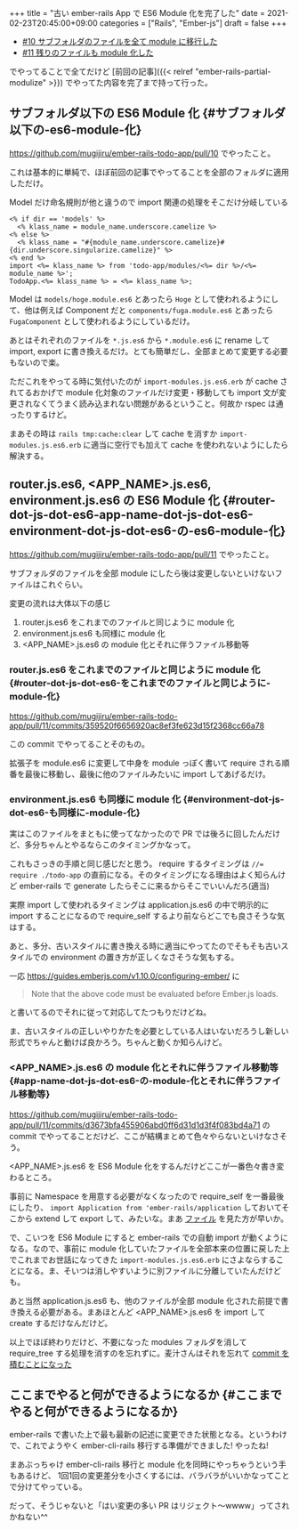+++
title = "古い ember-rails App で ES6 Module 化を完了した"
date = 2021-02-23T20:45:00+09:00
categories = ["Rails", "Ember-js"]
draft = false
+++

-   [#10 サブフォルダのファイルを全て module に移行した](https://github.com/mugijiru/ember-rails-todo-app/pull/10)
-   [#11 残りのファイルも module 化した](https://github.com/mugijiru/ember-rails-todo-app/pull/11)

でやってることで全てだけど
[前回の記事]({{< relref "ember-rails-partial-modulize" >}}) でやってた内容を完了まで持って行った。


## サブフォルダ以下の ES6 Module 化 {#サブフォルダ以下の-es6-module-化}

<https://github.com/mugijiru/ember-rails-todo-app/pull/10> でやったこと。

これは基本的に単純で、ほぼ前回の記事でやってることを全部のフォルダに適用しただけ。

Model だけ命名規則が他と違うので
import 関連の処理をそこだけ分岐している

```erb
<% if dir == 'models' %>
  <% klass_name = module_name.underscore.camelize %>
<% else %>
  <% klass_name = "#{module_name.underscore.camelize}#{dir.underscore.singularize.camelize}" %>
<% end %>
import <%= klass_name %> from 'todo-app/modules/<%= dir %>/<%= module_name %>';
TodoApp.<%= klass_name %> = <%= klass_name %>;
```

Model は `models/hoge.module.es6` とあったら `Hoge` として使われるようにして、他は例えば Component だと `components/fuga.module.es6` とあったら `FugaComponent` として使われるようにしているだけ。

あとはそれぞれのファイルを `*.js.es6` から `*.module.es6` に rename して import, export に書き換えるだけ。とても簡単だし、全部まとめて変更する必要もないので楽。

ただこれをやってる時に気付いたのが
`import-modules.js.es6.erb` が cache されてるおかげで
module 化対象のファイルだけ変更・移動しても import 文が変更されなくてうまく読み込まれない問題があるということ。何故か rspec は通ったりするけど。

まあその時は `rails tmp:cache:clear` して cache を消すか
`import-modules.js.es6.erb` に適当に空行でも加えて cache を使われないようにしたら解決する。


## router.js.es6, <APP\_NAME>.js.es6, environment.js.es6 の ES6 Module 化 {#router-dot-js-dot-es6-app-name-dot-js-dot-es6-environment-dot-js-dot-es6-の-es6-module-化}

<https://github.com/mugijiru/ember-rails-todo-app/pull/11> でやったこと。

サブフォルダのファイルを全部 module にしたら後は変更しないといけないファイルはこれぐらい。

変更の流れは大体以下の感じ

1.  router.js.es6 をこれまでのファイルと同じように module 化
2.  environment.js.es6 も同様に module 化
3.  <APP\_NAME>.js.es6 の module 化とそれに伴うファイル移動等


### router.js.es6 をこれまでのファイルと同じように module 化 {#router-dot-js-dot-es6-をこれまでのファイルと同じように-module-化}

<https://github.com/mugijiru/ember-rails-todo-app/pull/11/commits/359520f6656920ac8ef3fe623d15f2368cc66a78>

この commit でやってることそのもの。

拡張子を module.es6 に変更して中身を module っぽく書いて
require される順番を最後に移動し、最後に他のファイルみたいに import してあげるだけ。


### environment.js.es6 も同様に module 化 {#environment-dot-js-dot-es6-も同様に-module-化}

実はこのファイルをまともに使ってなかったので PR では後ろに回したんだけど、多分ちゃんとやるならこのタイミングかなって。

これもさっきの手順と同じ感じだと思う。
require するタイミングは `//= require ./todo-app` の直前になる。そのタイミングになる理由はよく知らんけど
ember-rails で generate したらそこに来るからそこでいいんだろ(適当)

実際 import して使われるタイミングは application.js.es6 の中で明示的に import することになるので
require\_self するより前ならどこでも良さそうな気はする。

あと、多分、古いスタイルに書き換える時に適当にやってたのでそもそも古いスタイルでの environment の置き方が正しくなさそうな気もする。

一応 <https://guides.emberjs.com/v1.10.0/configuring-ember/> に

> Note that the above code must be evaluated before Ember.js loads.

と書いてるのでそれに従って対応してたつもりだけどね。

ま、古いスタイルの正しいやりかたを必要としている人はいないだろうし新しい形式でちゃんと動けば良かろう。ちゃんと動くか知らんけど。


### <APP\_NAME>.js.es6 の module 化とそれに伴うファイル移動等 {#app-name-dot-js-dot-es6-の-module-化とそれに伴うファイル移動等}

<https://github.com/mugijiru/ember-rails-todo-app/pull/11/commits/d3673bfa455906abd0ff6d31d1d3f4f083bd4a71>
の commit でやってることだけど、ここが結構まとめて色々やらないといけなさそう。

<APP\_NAME>.js.es6 を ES6 Module 化をするんだけどここが一番色々書き変わるところ。

事前に Namespace を用意する必要がなくなったので require\_self を一番最後にしたり、
`import Application from 'ember-rails/application` しておいてそこから extend して export して、みたいな。まあ [ファイル](https://github.com/mugijiru/ember-rails-todo-app/pull/11/commits/d3673bfa455906abd0ff6d31d1d3f4f083bd4a71#diff-7aa5fb21bec5b1e11d78f1b7c34b3b92f05b293d97a99ed2af713f81ea5dab82) を見た方が早いか。

で、こいつを ES6 Module にすると ember-rails での自動 import が動くようになる。なので、事前に module 化していたファイルを全部本来の位置に戻した上でこれまでお世話になってきた `import-modules.js.es6.erb` にさよならすることになる。ま、そいつは消しやすいように別ファイルに分離していたんだけども。

あと当然 application.js.es6 も、他のファイルが全部 module 化された前提で書き換える必要がある。まあほとんど <APP\_NAME>.js.es6 を import して create するだけなんだけど。

以上でほぼ終わりだけど、不要になった modules フォルダを消して require\_tree する処理を消すのを忘れずに。麦汁さんはそれを忘れて [commit を積むことになった](https://github.com/mugijiru/ember-rails-todo-app/pull/11/commits/0f90fda419f9c23f844ba2e53dc1c2fa2e9b5d51)


## ここまでやると何ができるようになるか {#ここまでやると何ができるようになるか}

ember-rails で書いた上で最も最新の記述に変更できた状態となる。というわけで、これでようやく ember-cli-rails 移行する準備ができました! やったね!

まあぶっちゃけ ember-cli-rails 移行と module 化を同時にやっちゃうという手もあるけど、
1回1回の変更差分を小さくするには、バラバラがいいかなってことで分けてやっている。

だって、そうじゃないと「はい変更の多い PR はリジェクト〜wwww」ってされかねない^^
